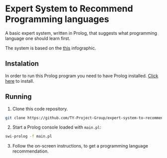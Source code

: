 # Expert System to Recommend Programming languages
A basic expert system, written in Prolog, that suggests what programming language one should learn first.

The system is based on the [this](https://drive.google.com/file/d/1yWKp7Tg-0NLQ14_R5jA4ao2kzlAufzEa/view?usp=sharing) infographic.

## Instalation

In order to run this Prolog program you need to have Prolog installed. [Click here](https://www.swi-prolog.org/download/stable) to install.

## Running
1. Clone this code repository.
```bash
git clone https://github.com/TY-Project-Group/expert-system-to-recommend-programming-language.git
```

2. Start a Prolog console loaded with `main.pl`:

```bash
swi-prolog -f main.pl
```

3. Follow the on-screen instructions, to get a programming language recommendation.

